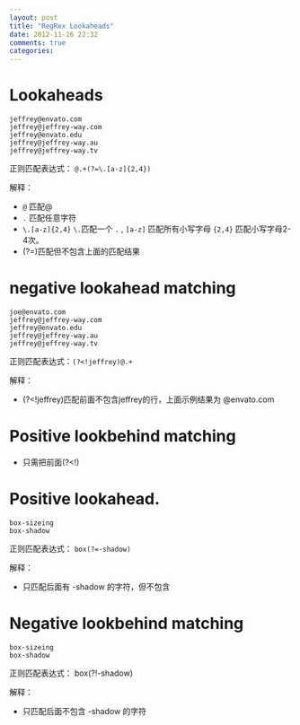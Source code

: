 ```yaml
---
layout: post
title: "RegRex Lookaheads"
date: 2012-11-16 22:32
comments: true
categories: 
---
```


# Lookaheads
	jeffrey@envato.com
	jeffrey@jeffrey-way.com
	jeffrey@envato.edu
	jeffrey@jeffrey-way.au
	jeffrey@jeffrey-way.tv
正则匹配表达式： `@.+(?=\.[a-z]{2,4})`
<!--more-->

解释：

* `@` 匹配@
* `.` 匹配任意字符
* `\.[a-z]{2,4}`  `\.`匹配一个 `.`  , `[a-z]` 匹配所有小写字母 `{2,4}` 匹配小写字母2-4次。
* (?=)匹配但不包含上面的匹配结果

# negative lookahead matching
	joe@envato.com
	jeffrey@jeffrey-way.com
	jeffrey@envato.edu
	jeffrey@jeffrey-way.au
	jeffrey@jeffrey-way.tv
正则匹配表达式：` (?<!jeffrey)@.+  `

解释：

* (?<!jeffrey)匹配前面不包含jeffrey的行，上面示例结果为
	@envato.com
# Positive lookbehind matching

* 只需把前面(?<!)

# Positive lookahead.
	box-sizeing
	box-shadow
正则匹配表达式： ` box(?=-shadow)  `

解释：

* 只匹配后面有 -shadow 的字符，但不包含

# Negative  lookbehind matching
	box-sizeing
	box-shadow
正则匹配表达式： box(?!-shadow)

解释：

* 只匹配后面不包含 -shadow 的字符



